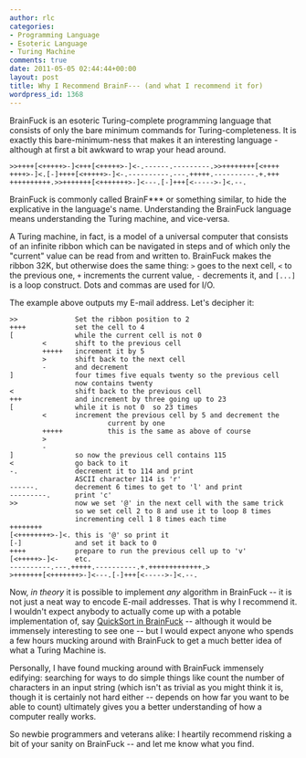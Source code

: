 ```yaml
---
author: rlc
categories:
- Programming Language
- Esoteric Language
- Turing Machine
comments: true
date: 2011-05-05 02:44:44+00:00
layout: post
title: Why I Recommend BrainF--- (and what I recommend it for)
wordpress_id: 1368
---
```


BrainFuck is an esoteric Turing-complete programming language that consists of only the bare minimum commands for Turing-completeness. It is exactly this bare-minimum-ness that makes it an interesting language - although at first a bit awkward to wrap your head around.

    >>++++[<+++++>-]<+++[<+++++>-]<-.------.---------.>>++++++++[<++++
    ++++>-]<.[-]++++[<+++++>-]<-.----------.---.+++++.----------.+.+++
    ++++++++++.>>+++++++[<+++++++>-]<---.[-]+++[<----->-]<.--.

<!--more-->

BrainFuck is commonly called BrainF\*\*\* or something similar, to hide the explicative in the language's name. Understanding the BrainFuck language means understanding the Turing machine, and vice-versa.

A Turing machine, in fact, is a model of a universal computer that consists of an infinite ribbon which can be navigated in steps and of which only the "current" value can be read from and written to. BrainFuck makes the ribbon 32K, but otherwise does the same thing: `>` goes to the next cell, `<` to the previous one, `+` increments the current value, `-` decrements it, and `[...]` is a loop construct. Dots and commas are used for I/O.

The example above outputs my E-mail address. Let's decipher it:

    >>              Set the ribbon position to 2
    ++++            set the cell to 4
    [               while the current cell is not 0
            <       shift to the previous cell
            +++++   increment it by 5
            >       shift back to the next cell
            -       and decrement
    ]               four times five equals twenty so the previous cell
                    now contains twenty
    <               shift back to the previous cell
    +++             and increment by three going up to 23
    [               while it is not 0  so 23 times
            <       increment the previous cell by 5 and decrement the
                            current by one
            +++++           this is the same as above of course
            >
            -
    ]               so now the previous cell contains 115
    <               go back to it
    -.              decrement it to 114 and print
                    ASCII character 114 is 'r'
    ------.         decrement 6 times to get to 'l' and print
    ---------.      print 'c'
    >>              now we set '@' in the next cell with the same trick
                    so we set cell 2 to 8 and use it to loop 8 times
                    incrementing cell 1 8 times each time
    ++++++++
    [<++++++++>-]<. this is '@' so print it
    [-]             and set it back to 0
    ++++            prepare to run the previous cell up to 'v'
    [<+++++>-]<-    etc.
    ----------.---.+++++.----------.+.+++++++++++++.>
    >+++++++[<+++++++>-]<---.[-]+++[<----->-]<.--.

Now, _in theory_ it is possible to implement _any_ algorithm in BrainFuck -- it is not just a neat way to encode E-mail addresses. That is why I recommend it. I wouldn't expect anybody to actually come up with a potable implementation of, say [QuickSort in BrainFuck](http://codegolf.stackexchange.com/questions/2445/implement-quicksort-in-brainfuck) -- although it would be immensely interesting to see one -- but I would expect anyone who spends a few hours mucking around with BrainFuck to get a much better idea of what a Turing Machine is.

Personally, I have found mucking around with BrainFuck immensely edifying: searching for ways to do simple things like count the number of characters in an input string (which isn't as trivial as you might think it is, though it is certainly not hard either -- depends on how far you want to be able to count) ultimately gives you a better understanding of how a computer really works.

So newbie programmers and veterans alike: I heartily recommend risking a bit of your sanity on BrainFuck -- and let me know what you find.